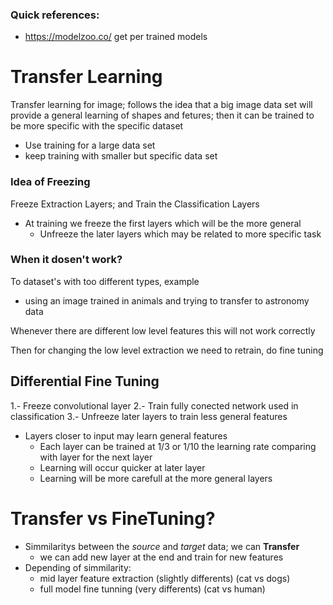 ### Quick references:
- https://modelzoo.co/ get per trained models

# Transfer Learning
Transfer learning for image; follows the idea that a big image data set will provide a general learning of shapes and fetures; then it can be trained to be more specific with the specific dataset
- Use training for a large data set
- keep training with smaller but specific data set

### Idea of Freezing
Freeze Extraction Layers; and Train the Classification Layers
- At training we freeze the first layers which will be the more general
	- Unfreeze the later layers which may be related to more specific task

### When it dosen't work?
To dataset's with too different types, example
- using an image trained in animals and trying to transfer to astronomy data

Whenever there are different low level features this will not work correctly

Then for changing the low level extraction we need to retrain, do fine tuning
## Differential Fine Tuning
1.- Freeze convolutional layer
2.- Train fully conected network used in classification
3.- Unfreeze later layers to train less general features

- Layers closer to input may learn general features
	- Each layer can be trained at 1/3 or 1/10 the learning rate comparing with layer for the next layer
	- Learning will occur quicker at later layer
	- Learning will be more carefull at the more general layers

# Transfer vs FineTuning?
- Simmilaritys between the *source* and *target* data; we can **Transfer**
	- we can add  new layer at the end and train for new features
- Depending of simmilarity:
	- mid layer feature extraction (slightly differents) (cat vs dogs)
	- full model fine tunning (very differents) (cat vs human)









